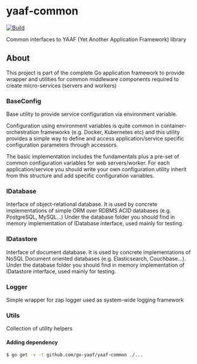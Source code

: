 # yaaf-common

[![Build](https://github.com/go-yaaf/yaaf-common/actions/workflows/build.yml/badge.svg)](https://github.com/go-yaaf/yaaf-common/actions/workflows/build.yml)

Common interfaces to YAAF (Yet Another Application Framework) library


## About
This project is part of the complete Go application framework to provide wrapper and utilities for common middleware components required to create micro-services (servers and workers)

### BaseConfig
Base utility to provide service configuration via environment variable.

Configuration using environment variables is quite common in container-orchestration frameworks (e.g. Docker, Kubernetes etc) and this utility
provides a simple way to define and access application/service specific configuration parameters through accessors.

The basic implementation includes the fundamentals plus a pre-set of common configuration variables for web servers/worker.
For each application/service you should write your own configuration utility inherit from this structure and add specific configuration variables.

### IDatabase
Interface of object-relational database. It is used by concrete implementations of simple ORM over RDBMS ACID databases (e.g. PostgreSQL, MySQL...)
Under the database folder you should find in memory implementation of IDatabase interface, used mainly for testing.

### IDatastore
Interface of document database. It is used by concrete implementations of NoSQL Document oriented databases (e.g. Elasticsearch, Couchbase...).
Under the database folder you should find in memory implementation of IDatastore interface, used mainly for testing.

### Logger
Simple wrapper for zap logger used as system-wide logging framework

### Utils
Collection of utility helpers

#### Adding dependency

```bash
$ go get -v -t github.com/go-yaaf/yaaf-common ./...
```
